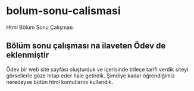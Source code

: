 # bolum-sonu-calismasi
Html Bölüm Sonu Çalışması
## Bölüm sonu çalışması na ilaveten Ödev de eklenmiştir
Ödev bir web site sayfası oluşturduk ve içerisinde trileçe tarifi verdik siteyi görsellerle göze hitap eder hale getirdik.
Şimdiye kadar öğrendiğimiz neredeyse bütün html komutlarını kullandık. 
